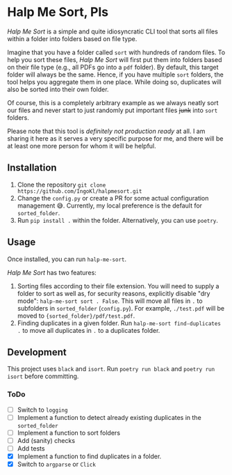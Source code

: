 # Halp Me Sort, Pls

*Halp Me Sort* is a simple and quite idiosyncratic CLI tool that sorts all files within a folder into folders based on file type.

Imagine that you have a folder called `sort` with hundreds of random files. To help you sort these files, *Halp Me Sort* will first put them into folders based on their file type (e.g., all PDFs go into a `pdf` folder). By default, this target folder will always be the same. Hence, if you have multiple `sort` folders, the tool helps you aggregate them in one place. While doing so, duplicates will also be sorted into their own folder.

Of course, this is a completely arbitrary example as we always neatly sort our files and never start to just randomly put important files ~~junk~~ into `sort` folders.

Please note that this tool is *definitely not production ready* at all. I am sharing it here as it serves a very specific purpose for me, and there will be at least one more person for whom it will be helpful.

## Installation

1. Clone the repository `git clone https://github.com/IngoKl/halpmesort.git`
1. Change the `config.py` or create a PR for some actual configuration management 😅. Currently, my local preference is the default for `sorted_folder`.
1. Run `pip install .` within the folder. Alternatively, you can use `poetry`.

## Usage

Once installed, you can run `halp-me-sort`.

*Halp Me Sort* has two features:

1. Sorting files according to their file extension. You will need to supply a folder to sort as well as, for security reasons, explicitly disable "dry mode": `halp-me-sort sort . False`. This will move all files in `.` to subfolders in `sorted_folder` (`config.py`). For example, `./test.pdf` will be moved to `{sorted_folder}/pdf/test.pdf`.
2. Finding duplicates in a given folder. Run `halp-me-sort find-duplicates .` to move all duplicates in `.` to a duplicates folder.


## Development

This project uses `black` and `isort`. Run `poetry run black` and `poetry run isort` before committing.

### ToDo

- [ ] Switch to `logging`
- [ ] Implement a function to detect already existing duplicates in the `sorted_folder`
- [ ] Implement a function to sort folders
- [ ] Add (sanity) checks
- [ ] Add tests
- [X] Implement a function to find duplicates in a folder.
- [X] Switch to `argparse` or `Click`
